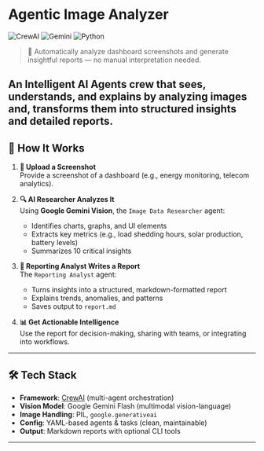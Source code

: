 # Agentic Image Analyzer

![CrewAI](https://img.shields.io/badge/CrewAI-v0.30+-blue)
![Gemini](https://img.shields.io/badge/Gemini-Vision-blueviolet)
![Python](https://img.shields.io/badge/Python-3.9%2B-green)

> 🚀 Automatically analyze dashboard screenshots and generate insightful reports — no manual interpretation needed.

An Intelligent AI Agents crew that sees, understands, and explains by analyzing images and, transforms them into structured insights and detailed reports.
---

## 🧠 How It Works

1. **📸 Upload a Screenshot**  
   Provide a screenshot of a dashboard (e.g., energy monitoring, telecom analytics).

2. **🔍 AI Researcher Analyzes It**  
   Using **Google Gemini Vision**, the `Image Data Researcher` agent:
   - Identifies charts, graphs, and UI elements
   - Extracts key metrics (e.g., load shedding hours, solar production, battery levels)
   - Summarizes 10 critical insights

3. **📄 Reporting Analyst Writes a Report**  
   The `Reporting Analyst` agent:
   - Turns insights into a structured, markdown-formatted report
   - Explains trends, anomalies, and patterns
   - Saves output to `report.md`

4. **📊 Get Actionable Intelligence**  
   Use the report for decision-making, sharing with teams, or integrating into workflows.

---

## 🛠️ Tech Stack

- **Framework**: [CrewAI](https://crewai.com) (multi-agent orchestration)
- **Vision Model**: Google Gemini Flash (multimodal vision-language)
- **Image Handling**: PIL, `google.generativeai`
- **Config**: YAML-based agents & tasks (clean, maintainable)
- **Output**: Markdown reports with optional CLI tools

---
